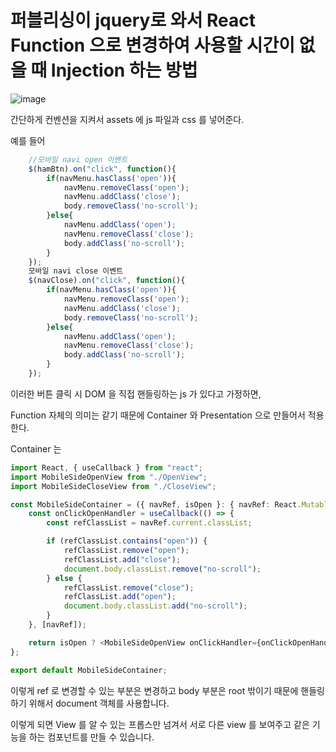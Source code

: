 # 퍼블리싱이 jquery로 와서 React Function 으로 변경하여 사용할 시간이 없을 때 Injection 하는 방법

![image](https://github.com/jaeyoung4019/jqeury-js-inject/assets/135151752/d37e0203-ba0d-4e72-9edb-6d9a838a63ae)

간단하게 컨벤션을 지켜서 assets 에 js 파일과 css 를 넣어준다.

예를 들어

```js
    //모바일 navi open 이벤트
    $(hamBtn).on("click", function(){
        if(navMenu.hasClass('open')){
            navMenu.removeClass('open');
            navMenu.addClass('close');
            body.removeClass('no-scroll');
        }else{
            navMenu.addClass('open');
            navMenu.removeClass('close');
            body.addClass('no-scroll');
        }
    });
    모바일 navi close 이벤트
    $(navClose).on("click", function(){
        if(navMenu.hasClass('open')){
            navMenu.removeClass('open');
            navMenu.addClass('close');
            body.removeClass('no-scroll');
        }else{
            navMenu.addClass('open');
            navMenu.removeClass('close');
            body.addClass('no-scroll');
        }
    });

```

이러한 버튼 클릭 시 DOM 을 직접 핸들링하는 js 가 있다고 가정하면,

Function 자체의 의미는 같기 때문에 Container 와 Presentation 으로 만들어서 적용한다.

Container 는

```ts
import React, { useCallback } from "react";
import MobileSideOpenView from "./OpenView";
import MobileSideCloseView from "./CloseView";

const MobileSideContainer = ({ navRef, isOpen }: { navRef: React.MutableRefObject<any>; isOpen: boolean }) => {
    const onClickOpenHandler = useCallback(() => {
        const refClassList = navRef.current.classList;

        if (refClassList.contains("open")) {
            refClassList.remove("open");
            refClassList.add("close");
            document.body.classList.remove("no-scroll");
        } else {
            refClassList.remove("close");
            refClassList.add("open");
            document.body.classList.add("no-scroll");
        }
    }, [navRef]);

    return isOpen ? <MobileSideOpenView onClickHandler={onClickOpenHandler} /> : <MobileSideCloseView onClickHandler={onClickOpenHandler} />;
};

export default MobileSideContainer;

```

이렇게 ref 로 변경할 수 있는 부분은 변경하고 body 부분은 root 밖이기 때문에 핸들링하기 위해서 document 객체를 사용합니다.

이렇게 되면 View 를 알 수 있는 프롭스만 넘겨서 서로 다른 view 를 보여주고 같은 기능을 하는 컴포넌트를 만들 수 있습니다.
